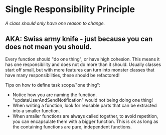 Single Responsibility Principle
=======

_A class should only have one reason to change._

## AKA: Swiss army knife - just because you can does not mean you should.

Every function should "do one thing", or have high cohesion. This means it has one responsibility and does not do more than it should. Usually classes start off small, but with more features can turn into monster classes that have many responsibilities, these should be refactored!

Tips on how to define task scope/"one thing":

* Notice how you are naming the function. "updateUserAndSendNotification" would not being doing one thing!
* When writing a function, look for reusable parts that can be extracted into a smaller function.
* When smaller functions are always called together, to avoid repetition, you can encapsulate them with a bigger function. This is ok as long as the containing functions are pure, independent functions.